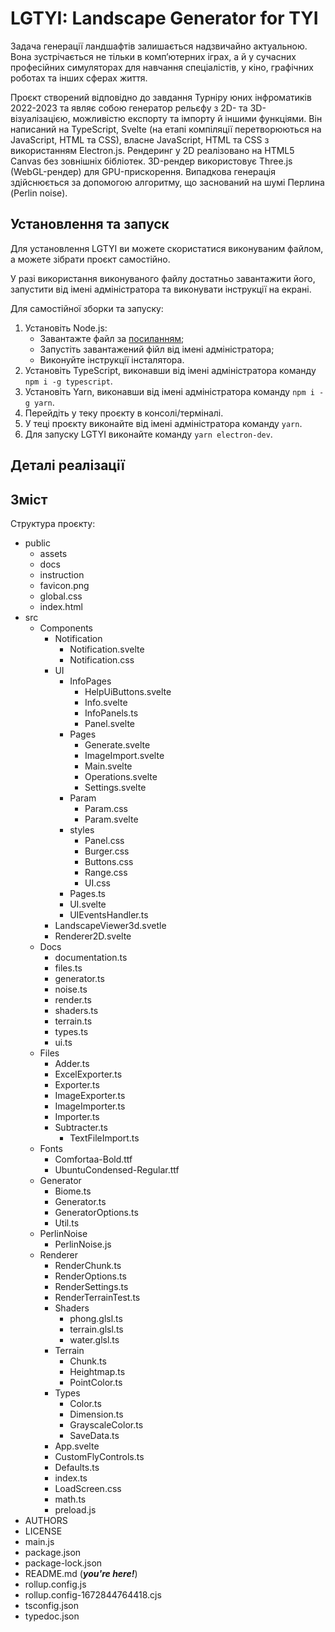 # LGTYI: Landscape Generator for TYI

Задача генерації ландшафтів залишається надзвичайно актуальною. Вона зустрічається не тільки в комп’ютерних іграх, а й у сучасних професійних симуляторах для навчання спеціалістів, у кіно, графічних роботах та інших сферах життя.

Проєкт створений відповідно до завдання Турніру юних інфроматиків 2022-2023 та являє собою генератор рельєфу з 2D- та 3D-візуалізацією, можливістю експорту та імпорту й іншими функціями. Він написаний на TypeScript, Svelte (на етапі компіляції перетворюються на JavaScript, HTML та CSS), власне JavaScript, HTML та CSS з використанням Electron.js. Рендеринг у 2D реалізовано на HTML5 Canvas без зовнішніх бібліотек. 3D-рендер використовує Three.js (WebGL-рендер) для GPU-прискорення. Випадкова генерація здійснюється за допомогою алгоритму, що заснований на шумі Перлина (Perlin noise).

## Установлення та запуск

Для установлення LGTYI ви можете скористатися виконуваним файлом, а можете зібрати проєкт самостійно.

У разі використання виконуваного файлу достатньо завантажити його, запустити від імені адміністратора та виконувати інструкції на екрані.

Для самостійної зборки та запуску:

1. Установіть Node.js:
	- Завантажте файл за [посиланням](https://nodejs.org/dist/v18.12.1/node-v18.12.1-x64.msi);
	- Запустіть завантажений фійл від імені адміністратора;
	- Виконуйте інструкції інсталятора.
2. Установіть TypeScript, виконавши від імені адміністратора команду `npm i -g typescript`.
3. Установіть Yarn, виконавши від імені адміністратора команду `npm i -g yarn`.
4. Перейдіть у теку проєкту в консолі/терміналі.
5. У теці проєкту виконайте від імені адміністратора команду `yarn`.
6. Для запуску LGTYI виконайте команду `yarn electron-dev`.

## Деталі реалізації

## Зміст

Структура проєкту:

<!-- UNDESCRIBED: assets, docs -->

- public
	- assets
	- docs
	- instruction
	- favicon.png
	- global.css
	- index.html
- src
	- Components
		- Notification
			- Notification.svelte
			- Notification.css
		- UI
			- InfoPages
				- HelpUiButtons.svelte
				- Info.svelte
				- InfoPanels.ts
				- Panel.svelte
			- Pages
			  - Generate.svelte
			  - ImageImport.svelte
			  - Main.svelte
			  - Operations.svelte
			  - Settings.svelte
			- Param
			  - Param.css
			  - Param.svelte
			- styles
				- Panel.css
			  - Burger.css
			  - Buttons.css
			  - Range.css
			  - UI.css
			- Pages.ts
			- UI.svelte
			- UIEventsHandler.ts
	  - LandscapeViewer3d.svetle
	  - Renderer2D.svelte
	- Docs
		- documentation.ts
		- files.ts
		- generator.ts
		- noise.ts
		- render.ts
		- shaders.ts
		- terrain.ts
		- types.ts
		- ui.ts
	- Files
	  - Adder.ts
	  - ExcelExporter.ts
	  - Exporter.ts
	  - ImageExporter.ts
	  - ImageImporter.ts
	  - Importer.ts
	  - Subtracter.ts
		- TextFileImport.ts
	- Fonts
	  - Comfortaa-Bold.ttf
	  - UbuntuCondensed-Regular.ttf
	- Generator
	  - Biome.ts
	  - Generator.ts
	  - GeneratorOptions.ts
	  - Util.ts
  - PerlinNoise
  	- PerlinNoise.js
  - Renderer
	  - RenderChunk.ts
	  - RenderOptions.ts
	  - RenderSettings.ts
	  - RenderTerrainTest.ts
	- Shaders
	  - phong.glsl.ts
	  - terrain.glsl.ts
	  - water.glsl.ts
	- Terrain
	  - Chunk.ts
	  - Heightmap.ts
	  - PointColor.ts
	- Types
	  - Color.ts
	  - Dimension.ts
	  - GrayscaleColor.ts
	  - SaveData.ts
	- App.svelte
	- CustomFlyControls.ts
	- Defaults.ts
	- index.ts
	- LoadScreen.css
	- math.ts
	- preload.js
- AUTHORS
- LICENSE
- main.js
- package.json
- package-lock.json
- README.md (***you're here!***)
- rollup.config.js
- rollup.config-1672844764418.cjs
- tsconfig.json
- typedoc.json
